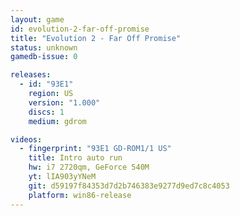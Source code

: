 ```yaml
---
layout: game
id: evolution-2-far-off-promise
title: "Evolution 2 - Far Off Promise"
status: unknown
gamedb-issue: 0

releases:
  - id: "93E1"
    region: US
    version: "1.000"
    discs: 1
    medium: gdrom

videos:
  - fingerprint: "93E1 GD-ROM1/1 US"
    title: Intro auto run
    hw: i7 2720qm, GeForce 540M
    yt: lIA903yYNeM
    git: d59197f84353d7d2b746383e9277d9ed7c8c4053
    platform: win86-release
---
```

